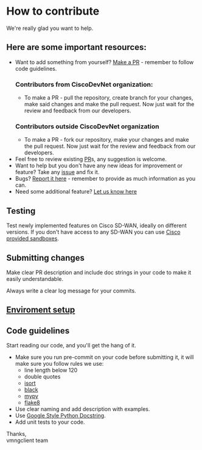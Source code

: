 # How to contribute

We're really glad you want to help.

## Here are some important resources:

  * Want to add something from yourself? [Make a PR](https://github.com/CiscoDevNet/vManage-client/pulls) - remember to follow code guidelines.
    ### Contributors from CiscoDevNet organization:
    * To make a PR - pull the repository, create branch for your changes, make said changes and make the pull request. Now just wait for the review and feedback from our developers.  
    ### Contributors outside CiscoDevNet organization
    * To make a PR - fork our repository, make your changes and make the pull request. Now just wait for the review and feedback from our developers.
  * Feel free to review existing [PR](https://github.com/CiscoDevNet/vManage-client/pulls)s, any suggestion is welcome.
  * Want to help but you don't have any new ideas for improvement or feature? Take any [issue](https://github.com/CiscoDevNet/vManage-client/issues) and fix it.
  * Bugs? [Report it here](https://github.com/CiscoDevNet/vManage-client/issues/new?assignees=&labels=needs+review&template=bug_report.yml) - remember to provide as much information as you can.
  * Need some additional feature? [Let us know here](https://github.com/CiscoDevNet/vManage-client/issues/new?assignees=&labels=enhancement&template=feature_request.yml)

## Testing

Test newly implemented features on Cisco SD-WAN, ideally on different versions. If you don't have access to any SD-WAN you can use [Cisco provided sandboxes](https://developer.cisco.com/sdwan/sandbox/).

## Submitting changes

Make clear PR description and include doc strings in your code to make it easily understandable.

Always write a clear log message for your commits.

## [Enviroment setup](https://github.com/CiscoDevNet/vManage-client#enviroment-setup)

## Code guidelines

Start reading our code, and you'll get the hang of it.

  * Make sure you run pre-commit on your code before submitting it, it will make sure you follow rules we use:
    * line length below 120
    * double quotes
    * [isort](https://pypi.org/project/isort/)
    * [black](https://pypi.org/project/black/)
    * [mypy](https://pypi.org/project/mypy/)
    * [flake8](https://pypi.org/project/flake8/)
  * Use clear naming and add description with examples.
  * Use [Google Style Python Docstring](https://sphinxcontrib-napoleon.readthedocs.io/en/latest/example_google.html).
  * Add unit tests to your code.

Thanks,\
vmngclient team